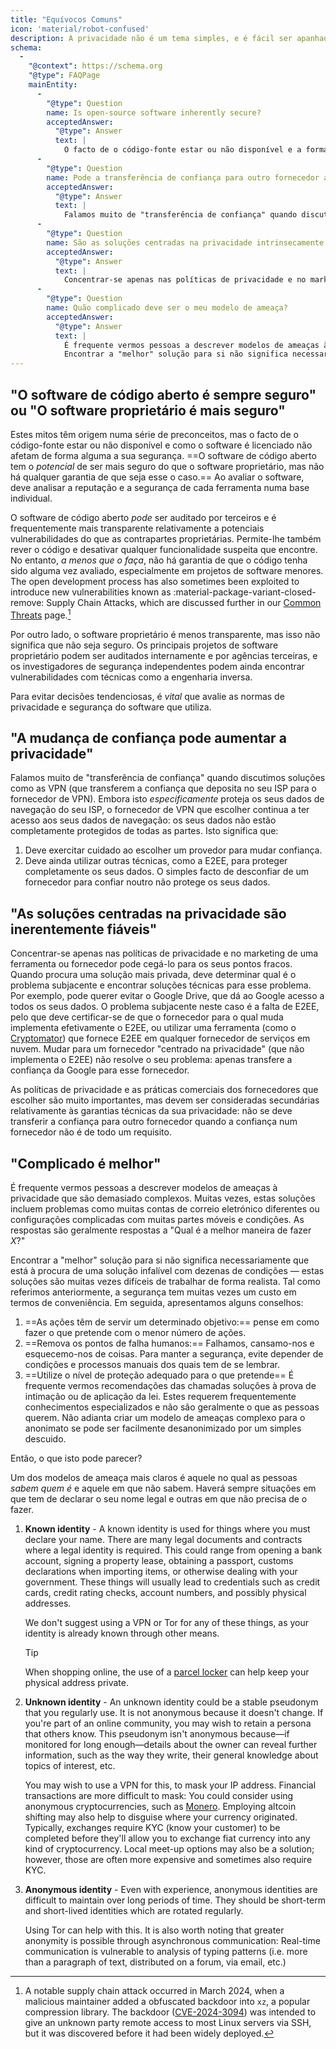 ```yaml
---
title: "Equívocos Comuns"
icon: 'material/robot-confused'
description: A privacidade não é um tema simples, e é fácil ser apanhado por alegações de marketing e outras desinformações.
schema:
  - 
    "@context": https://schema.org
    "@type": FAQPage
    mainEntity:
      - 
        "@type": Question
        name: Is open-source software inherently secure?
        acceptedAnswer:
          "@type": Answer
          text: |
            O facto de o código-fonte estar ou não disponível e a forma como o software é licenciado não afetam de forma alguma a sua segurança. O software de código aberto tem potencial para ser mais seguro do que o software proprietário, mas não há nenhuma garantia de que seja esse o caso. Ao avaliar o software, deve ter em conta a reputação e a segurança de cada ferramenta numa base individual.
      - 
        "@type": Question
        name: Pode a transferência de confiança para outro fornecedor aumentar a privacidade?
        acceptedAnswer:
          "@type": Answer
          text: |
            Falamos muito de "transferência de confiança" quando discutimos soluções como as VPN (que transferem a confiança que deposita no seu ISP para o fornecedor de VPN). Embora isto proteja especificamente os seus dados de navegação do seu ISP, o fornecedor de VPN que escolher continua a ter acesso aos seus dados de navegação: os seus dados não estão completamente protegidos de todas as partes.
      - 
        "@type": Question
        name: São as soluções centradas na privacidade intrinsecamente fiáveis?
        acceptedAnswer:
          "@type": Answer
          text: |
            Concentrar-se apenas nas políticas de privacidade e no marketing de uma ferramenta ou fornecedor pode cegá-lo para os seus pontos fracos. Quando procura uma solução mais privada, deve determinar qual é o problema subjacente e encontrar soluções técnicas para esse problema. Por exemplo, pode querer evitar o Google Drive, que dá ao Google acesso a todos os seus dados. O problema subjacente neste caso é a falta de E2EE, pelo que deve certificar-se de que o fornecedor para o qual muda implementa efetivamente o E2EE, ou utilizar uma ferramenta (como o Cryptomator) que fornece E2EE em qualquer fornecedor de serviços em nuvem. Mudar para um fornecedor "centrado na privacidade" (que não implementa o E2EE) não resolve o seu problema: apenas transfere a confiança da Google para esse fornecedor.
      - 
        "@type": Question
        name: Quão complicado deve ser o meu modelo de ameaça?
        acceptedAnswer:
          "@type": Answer
          text: |
            É frequente vermos pessoas a descrever modelos de ameaças à privacidade que são demasiado complexos. Muitas vezes, estas soluções incluem problemas como muitas contas de correio eletrónico diferentes ou configurações complicadas com muitas partes móveis e condições. As respostas são geralmente respostas a "Qual é a melhor forma de fazer X?"
            Encontrar a "melhor" solução para si não significa necessariamente que está à procura de uma solução infalível com dezenas de condições — estas soluções são muitas vezes difíceis de trabalhar de forma realista. Tal como referimos anteriormente, a segurança tem muitas vezes um custo em termos de conveniência.
---
```


## "O software de código aberto é sempre seguro" ou "O software proprietário é mais seguro"

Estes mitos têm origem numa série de preconceitos, mas o facto de o código-fonte estar ou não disponível e como o software é licenciado não afetam de forma alguma a sua segurança. ==O software de código aberto tem o *potencial* de ser mais seguro do que o software proprietário, mas não há qualquer garantia de que seja esse o caso.== Ao avaliar o software, deve analisar a reputação e a segurança de cada ferramenta numa base individual.

O software de código aberto *pode* ser auditado por terceiros e é frequentemente mais transparente relativamente a potenciais vulnerabilidades do que as contrapartes proprietárias. Permite-lhe também rever o código e desativar qualquer funcionalidade suspeita que encontre. No entanto, *a menos que o faça*, não há garantia de que o código tenha sido alguma vez avaliado, especialmente em projetos de software menores. The open development process has also sometimes been exploited to introduce new vulnerabilities known as <span class="pg-viridian">:material-package-variant-closed-remove: Supply Chain Attacks</span>, which are discussed further in our [Common Threats](common-threats.md) page.[^1]

Por outro lado, o software proprietário é menos transparente, mas isso não significa que não seja seguro. Os principais projetos de software proprietário podem ser auditados internamente e por agências terceiras, e os investigadores de segurança independentes podem ainda encontrar vulnerabilidades com técnicas como a engenharia inversa.

Para evitar decisões tendenciosas, é *vital* que avalie as normas de privacidade e segurança do software que utiliza.

## "A mudança de confiança pode aumentar a privacidade"

Falamos muito de "transferência de confiança" quando discutimos soluções como as VPN (que transferem a confiança que deposita no seu ISP para o fornecedor de VPN). Embora isto *especificamente* proteja os seus dados de navegação do seu ISP, o fornecedor de VPN que escolher continua a ter acesso aos seus dados de navegação: os seus dados não estão completamente protegidos de todas as partes. Isto significa que:

1. Deve exercitar cuidado ao escolher um provedor para mudar confiança.
2. Deve ainda utilizar outras técnicas, como a E2EE, para proteger completamente os seus dados. O simples facto de desconfiar de um fornecedor para confiar noutro não protege os seus dados.

## "As soluções centradas na privacidade são inerentemente fiáveis"

Concentrar-se apenas nas políticas de privacidade e no marketing de uma ferramenta ou fornecedor pode cegá-lo para os seus pontos fracos. Quando procura uma solução mais privada, deve determinar qual é o problema subjacente e encontrar soluções técnicas para esse problema. Por exemplo, pode querer evitar o Google Drive, que dá ao Google acesso a todos os seus dados. O problema subjacente neste caso é a falta de E2EE, pelo que deve certificar-se de que o fornecedor para o qual muda implementa efetivamente o E2EE, ou utilizar uma ferramenta (como o [Cryptomator](../encryption.md#cryptomator-cloud)) que fornece E2EE em qualquer fornecedor de serviços em nuvem. Mudar para um fornecedor "centrado na privacidade" (que não implementa o E2EE) não resolve o seu problema: apenas transfere a confiança da Google para esse fornecedor.

As políticas de privacidade e as práticas comerciais dos fornecedores que escolher são muito importantes, mas devem ser consideradas secundárias relativamente às garantias técnicas da sua privacidade: não se deve transferir a confiança para outro fornecedor quando a confiança num fornecedor não é de todo um requisito.

## "Complicado é melhor"

É frequente vermos pessoas a descrever modelos de ameaças à privacidade que são demasiado complexos. Muitas vezes, estas soluções incluem problemas como muitas contas de correio eletrónico diferentes ou configurações complicadas com muitas partes móveis e condições. As respostas são geralmente respostas a "Qual é a melhor maneira de fazer *X*?"

Encontrar a "melhor" solução para si não significa necessariamente que está à procura de uma solução infalível com dezenas de condições — estas soluções são muitas vezes difíceis de trabalhar de forma realista. Tal como referimos anteriormente, a segurança tem muitas vezes um custo em termos de conveniência. Em seguida, apresentamos alguns conselhos:

1. ==As ações têm de servir um determinado objetivo:== pense em como fazer o que pretende com o menor número de ações.
2. ==Remova os pontos de falha humanos:== Falhamos, cansamo-nos e esquecemo-nos de coisas. Para manter a segurança, evite depender de condições e processos manuais dos quais tem de se lembrar.
3. ==Utilize o nível de proteção adequado para o que pretende== É frequente vermos recomendações das chamadas soluções à prova de intimação ou de aplicação da lei. Estes requerem frequentemente conhecimentos especializados e não são geralmente o que as pessoas querem. Não adianta criar um modelo de ameaças complexo para o anonimato se pode ser facilmente desanonimizado por um simples descuido.

Então, o que isto pode parecer?

Um dos modelos de ameaça mais claros é aquele no qual as pessoas *sabem quem é* e aquele em que não sabem. Haverá sempre situações em que tem de declarar o seu nome legal e outras em que não precisa de o fazer.

1. **Known identity** - A known identity is used for things where you must declare your name. There are many legal documents and contracts where a legal identity is required. This could range from opening a bank account, signing a property lease, obtaining a passport, customs declarations when importing items, or otherwise dealing with your government. These things will usually lead to credentials such as credit cards, credit rating checks, account numbers, and possibly physical addresses.

    We don't suggest using a VPN or Tor for any of these things, as your identity is already known through other means.

    <div class="admonition tip" markdown>
    <p class="admonition-title">Tip</p>

    When shopping online, the use of a [parcel locker](https://en.wikipedia.org/wiki/Parcel_locker) can help keep your physical address private.

    </div>

2. **Unknown identity** - An unknown identity could be a stable pseudonym that you regularly use. It is not anonymous because it doesn't change. If you're part of an online community, you may wish to retain a persona that others know. This pseudonym isn't anonymous because—if monitored for long enough—details about the owner can reveal further information, such as the way they write, their general knowledge about topics of interest, etc.

    You may wish to use a VPN for this, to mask your IP address. Financial transactions are more difficult to mask: You could consider using anonymous cryptocurrencies, such as [Monero](../cryptocurrency.md#monero). Employing altcoin shifting may also help to disguise where your currency originated. Typically, exchanges require KYC (know your customer) to be completed before they'll allow you to exchange fiat currency into any kind of cryptocurrency. Local meet-up options may also be a solution; however, those are often more expensive and sometimes also require KYC.

3. **Anonymous identity** - Even with experience, anonymous identities are difficult to maintain over long periods of time. They should be short-term and short-lived identities which are rotated regularly.

    Using Tor can help with this. It is also worth noting that greater anonymity is possible through asynchronous communication: Real-time communication is vulnerable to analysis of typing patterns (i.e. more than a paragraph of text, distributed on a forum, via email, etc.)

[^1]: A notable supply chain attack occurred in March 2024, when a malicious maintainer added a obfuscated backdoor into `xz`, a popular compression library. The backdoor ([CVE-2024-3094](https://cve.org/CVERecord?id=CVE-2024-3094)) was intended to give an unknown party remote access to most Linux servers via SSH, but it was discovered before it had been widely deployed.
